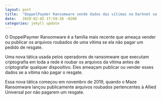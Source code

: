 ```yaml
---
layout: post
title:  "DoppelPaymer Ransomware vende dados das vítimas na Darknet se não for pago"
date:   2020-02-02 17:59:38 -0200
categories: jekyll update
---
```



O DoppelPaymer Ransomware é a família mais recente que ameaça vender ou publicar os arquivos roubados de uma vítima se ela não pagar um pedido de resgate.

Uma nova tática usada pelos operadores de ransomware que executam criptografia em toda a rede é roubar os arquivos da vítima antes de criptografar qualquer dispositivo. Eles ameaçam publicar ou vender esses dados se a vítima não pagar o resgate.

Essa nova tática começou em novembro de 2019, quando o Maze Ransomware lançou publicamente arquivos roubados pertencentes à Allied Universal por não pagarem um resgate.

